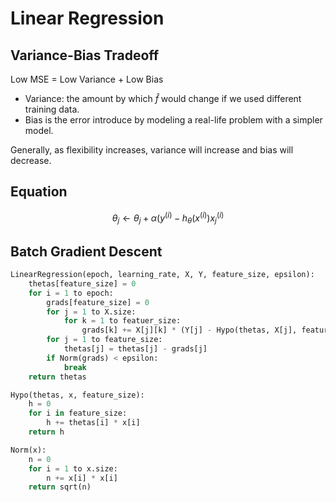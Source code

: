 # Linear Regression

## Variance-Bias Tradeoff

Low MSE = Low Variance + Low Bias

- Variance: the amount by which $\hat{f}$ would change if we used different training data.
- Bias is the error introduce by modeling a real-life problem with a simpler model.

Generally, as flexibility increases, variance will increase and bias will decrease.

## Equation

$$
\theta_j \leftarrow \theta_j + \alpha(y^{(i)}-h_\theta(x^{(i)})x^{(i)}_j
$$
## Batch Gradient Descent

```python
LinearRegression(epoch, learning_rate, X, Y, feature_size, epsilon):
    thetas[feature_size] = 0
    for i = 1 to epoch:
        grads[feature_size] = 0
        for j = 1 to X.size:
            for k = 1 to featuer_size:
                grads[k] += X[j][k] * (Y[j] - Hypo(thetas, X[j], feature_size))
        for j = 1 to feature_size:
            thetas[j] = thetas[j] - grads[j]
        if Norm(grads) < epsilon:
            break
    return thetas
```

```python
Hypo(thetas, x, feature_size):
    h = 0
    for i in feature_size:
        h += thetas[i] * x[i]
    return h
```

```python
Norm(x):
    n = 0
    for i = 1 to x.size:
        n += x[i] * x[i]
    return sqrt(n)
```

